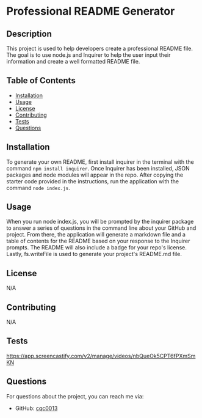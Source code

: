 
# Professional README Generator

## Description
This project is used to help developers create a professional README file. The goal is to use node.js and Inquirer to help the user input their information and create a well formatted README file.

## Table of Contents
- [Installation](#installation)
- [Usage](#usage)
- [License](#license)
- [Contributing](#contributing)
- [Tests](#tests)
- [Questions](#questions)

## Installation
To generate your own README, first install inquirer in the terminal with the command `npm install inquirer`. Once Inquirer has been installed, JSON packages and node modules will appear in the repo. After copying the starter code provided in the instructions, run the application with the command `node index.js`.

## Usage
When you run node index.js, you will be prompted by the inquirer package to answer a series of questions in the command line about your GitHub and project. From there, the application will generate a markdown file and a table of contents for the README based on your response to the Inquirer prompts. The README will also include a badge for your repo's license. Lastly, fs.writeFile is used to generate your project's README.md file. 

## License
N/A

## Contributing
N/A

## Tests
https://app.screencastify.com/v2/manage/videos/nbQueOk5CPT6fPXmSmKN 

## Questions
For questions about the project, you can reach me via:
- GitHub: [cqc0013](https://github.com/cqc0013)
